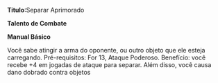 **Titulo**:Separar Aprimorado

**Talento de Combate**

**Manual Básico**

 Você sabe atingir a arma do oponente, ou outro objeto que ele esteja carregando. Pré-requisitos: For 13, Ataque Poderoso. Benefício: você recebe +4 em jogadas de ataque para separar. Além disso, você causa dano dobrado contra objetos
